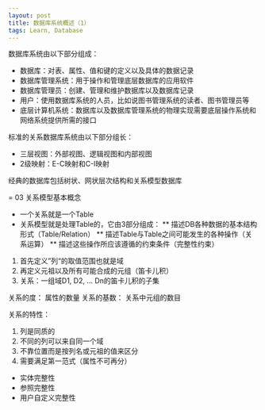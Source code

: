 ```yaml
---
layout: post
title: 数据库系统概述（1）
tags: Learn, Database
---
```


数据库系统由以下部分组成：
* 数据库：对表、属性、值和键的定义以及具体的数据记录
* 数据库管理系统：用于操作和管理底层数据库的应用软件
* 数据库管理员：创建、管理和维护数据库以及数据库记录
* 用户：使用数据库系统的人员，比如说图书管理系统的读者、图书管理员等
* 底层计算机系统：数据库以及数据库管理系统的物理实现需要底层操作系统和网络系统提供所需的接口

标准的关系数据库系统由以下部分组长：
* 三层视图：外部视图、逻辑视图和内部视图
* 2级映射：E-C映射和C-I映射

经典的数据库包括树状、网状层次结构和关系模型数据库


= 03 关系模型基本概念
* 一个关系就是一个Table
* 关系模型就是处理Table的，它由3部分组成：
** 描述DB各种数据的基本结构形式（Table/Relation）
** 描述Table与Table之间可能发生的各种操作（关系运算）
** 描述这些操作所应该遵循的约束条件（完整性约束）

1. 首先定义”列“的取值范围也就是域
2. 再定义元祖以及所有可能合成的元组（笛卡儿积）
3. 关系：一组域D1, D2, ... Dn的笛卡儿积的子集

关系的度： 属性的数量
关系的基数： 关系中元组的数目

关系的特性：
1. 列是同质的
2. 不同的列可以来自同一个域
3. 不靠位置而是按列名或元祖的值来区分
4. 需要满足第一范式（属性不可再分）


* 实体完整性
* 参照完整性
* 用户自定义完整性

